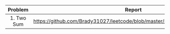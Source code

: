 | Problem   | Report   | Present  |
|:---------:|:--------:|:--------:|
|1. Two Sum | https://github.com/Brady31027/leetcode/blob/master/reports/two_sums_series.pdf | 2017/03/06 |
